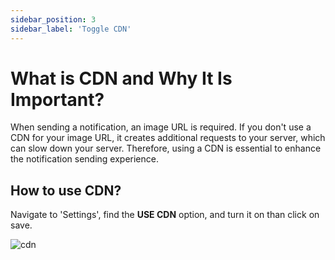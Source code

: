 ```yaml
---
sidebar_position: 3
sidebar_label: 'Toggle CDN'
---
```


# What is CDN and Why It Is Important? 

When sending a notification, an image URL is required. If you don't use a CDN for your image URL, it creates additional requests to your server, which can slow down your server. Therefore, using a CDN is essential to enhance the notification sending experience.

## How to use CDN?

Navigate to 'Settings', find the **USE CDN** option, and turn it on than click on save.

 ![cdn](/img/cdn.png)

